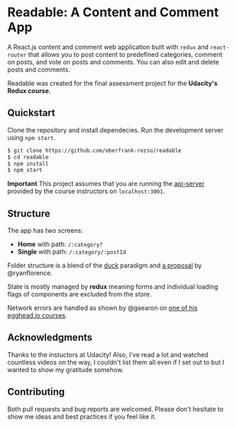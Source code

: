 # Readable: A Content and Comment App

A React.js content and comment web application built with `redux` and `react-router` that allows you to post content to predefined categories, comment on posts, and vote on posts and comments. You can also edit and delete posts and comments.

Readable was created for the final assessment project for the **Udacity's Redux course**.

## Quickstart

Clone the repository and install dependecies. Run the development server using `npm start`.

```bash
$ git clone https://github.com/oberfrank-rezso/readable
$ cd readable
$ npm install
$ npm start
```

**Important** This project assumes that you are running the [api-server](https://github.com/udacity/reactnd-project-readable-starter/) provided by the course instructors on `localhost:3001`.

## Structure

The app has two screens:

* **Home** with path: `/:category?`
* **Single** with path: `/:category/:postId`

Folder structure is a blend of the [duck](https://medium.freecodecamp.org/scaling-your-redux-app-with-ducks-6115955638be) paradigm and [a proposal](https://gist.github.com/ryanflorence/daafb1e3cb8ad740b346) by @ryanflorence.

State is mostly managed by **redux** meaning forms and individual loading flags of components are excluded from the store.

Network errors are handled as shown by @gaearon on [one of his egghead.io courses](https://egghead.io/lessons/javascript-redux-displaying-error-messages).

## Acknowledgments

Thanks to the instuctors at Udacity! Also, I've read a lot and watched countless videos on the way, I couldn't list them all even if I set out to but I wanted to show my gratitude somehow.

## Contributing

Both pull requests and bug reports are welcomed. Please don't hesitate to show me ideas and best practices if you feel like it.